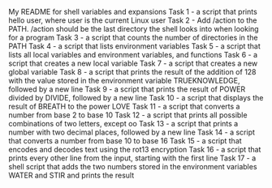 My README for shell variables and expansions
Task 1 - a script that prints hello user, where user is the current Linux user 
Task 2 - Add /action to the PATH. /action should be the last directory the shell looks into when looking for a program
Task 3 - a script that counts the number of directories in the PATH
Task 4 - a script that lists environment variables
Task 5 - a script that lists all local variables and environment variables, and functions
Task 6 - a script that creates a new local variable
Task 7 - a script that creates a new global variable
Task 8 - a script that prints the result of the addition of 128 with the value stored in the environment variable TRUEKNOWLEDGE, followed by a new line
Task 9 - a script that prints the result of POWER divided by DIVIDE, followed by a new line
Task 10 - a script that displays the result of BREATH to the power LOVE
Task 11 - a script that converts a number from base 2 to base 10
Task 12 - a script that prints all possible combinations of two letters, except oo
Task 13 - a script that prints a number with two decimal places, followed by a new line
Task 14 - a script that converts a number from base 10 to base 16
Task 15 -  a script that encodes and decodes text using the rot13 encryption
Task 16 - a script that prints every other line from the input, starting with the first line
Task 17 - a shell script that adds the two numbers stored in the environment variables WATER and STIR and prints the result
